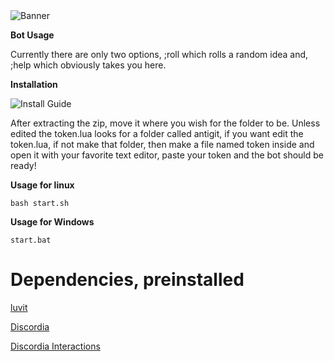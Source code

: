 <html>
<img alt="Banner" src="https://unitedmemes.tk/Images/Memix/Memix.png">
</html>

**Bot Usage**

<html>
<p>Currently there are only two options, ;roll which rolls a random idea and, ;help which obviously takes you here.</p>
</html>

**Installation**

<html>
<img alt="Install Guide" src="https://unitedmemes.tk/Images/Memix/Memix%20Install.gif">
<p>After extracting the zip, move it where you wish for the folder to be. Unless edited the token.lua looks for a folder called antigit, if you want edit the token.lua, if not make that folder, then make a file named token inside and open it with your favorite text editor, paste your token and the bot should be ready!</p>
</html>


**Usage for linux**

```
bash start.sh
```

**Usage for Windows**

```
start.bat
```

<html>
<h1>Dependencies, preinstalled</h1>
<a href="https://luvit.io/" target="\_blank">
<p>luvit</p>
</a>
<a href="https://github.com/SinisterRectus/Discordia" target="\_blank">
<p>Discordia</p>
</a>
<a href="https://github.com/Bilal2453/discordia-interactions" target="\_blank">
<p>Discordia Interactions</p>
</a>
</html>

